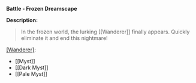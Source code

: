 **Battle - Frozen Dreamscape**

**Description:**
> In the frozen world, the lurking [[Wanderer]] finally appears. Quickly eliminate it and end this nightmare!

[[Wanderer]](s):
* [[Myst]]
* [[Dark Myst]]
* [[Pale Myst]]